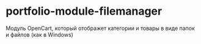 # portfolio-module-filemanager
Модуль OpenCart, который отображет категории и товары в виде папок и файлов (как в Windows)
